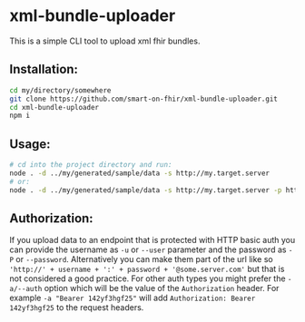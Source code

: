 # xml-bundle-uploader


This is a simple CLI tool to upload xml fhir bundles.

## Installation:
```sh
cd my/directory/somewhere
git clone https://github.com/smart-on-fhir/xml-bundle-uploader.git
cd xml-bundle-uploader
npm i
```

## Usage:
```sh
# cd into the project directory and run:
node . -d ../my/generated/sample/data -s http://my.target.server
# or:
node . -d ../my/generated/sample/data -s http://my.target.server -p http://my.proxy/url
```

## Authorization:
If you upload data to an endpoint that is protected with HTTP basic auth you can
provide the username as `-u` or `--user` parameter and the password as `-P` or
`--password`. Alternatively you can make them part of the url like so 
`'http://' + username + ':' + password + '@some.server.com'` but that is not considered a good practice. For other auth types you might prefer the `-a/--auth`
option which will be the value of the `Authorization` header. For example
`-a "Bearer 142yf3hgf25"` will add `Authorization: Bearer 142yf3hgf25` to the request headers. 